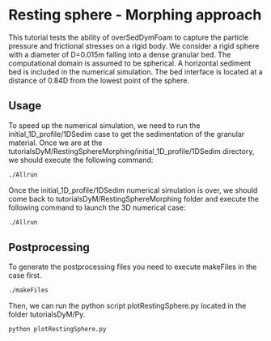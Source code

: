  Resting sphere - Morphing approach
 ============

 This tutorial tests the ability of overSedDymFoam to capture the particle pressure and frictional stresses on a rigid body. We consider a rigid sphere with a diameter of D=0.015m  falling into a dense granular bed. The computational domain is assumed to be spherical. A horizontal sediment bed is included in the numerical simulation. The bed interface is located at a distance of 0.84D from the lowest point of the sphere.


Usage
-----

To speed up the numerical simulation, we need to run the initial_1D_profile/1DSedim case to get the sedimentation of the granular material. Once we are at the tutorialsDyM/RestingSphereMorphing/initial_1D_profile/1DSedim directory, we should execute the following command:
```bash
./Allrun
```
Once the initial_1D_profile/1DSedim numerical simulation is over, we should come back to tutorialsDyM/RestingSphereMorphing folder and execute the following command to launch the 3D numerical case:

```bash
./Allrun
```

Postprocessing
---------
To generate the postprocessing files you need to execute makeFiles in the case first. 

```bash
./makeFiles
```

Then, we can run the python script plotRestingSphere.py located in the folder tutorialsDyM/Py.

```bash
python plotRestingSphere.py
```
